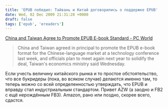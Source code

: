 ```yaml
---
title: 'EPUB победил: Тайвань и Китай договорились о поддержке EPUB'
date: Wed, 02 Dec 2009 21:31:28 +0000
draft: false
tags: ['epub', 'ereaders']
---
```


[China and Taiwan Agree to Promote EPUB E-book Standard - PC World](http://www.pcworld.com/article/183506/china_and_taiwan_agree_to_promote_epub_ebook_standard.html)

> China and Taiwan agreed in principal to promote the EPUB e-book format for the Chinese-language market at a technology conference last week, and officials plan to meet again next year to solidify the deal, Taiwan's economics ministry said Wednesday.

Если учесть величину китайского рынка и то простое обстоятельство, что все букридеры (пока, во всяком случае) делаются именно там, то теперь можно со всей определенностью утверждать, что EPUB и вправду стал индустриальным стандартом. Привет AZW (а заодно и FB2 с ещё нерождённым FB3). Amazon, рано или поздно, скорее всего, сдастся.